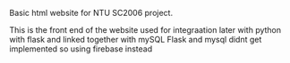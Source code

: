 Basic html website for NTU SC2006 project.

This is the front end of the website used for integraation later with python with flask and linked together with mySQL
Flask and mysql didnt get implemented so using firebase instead

